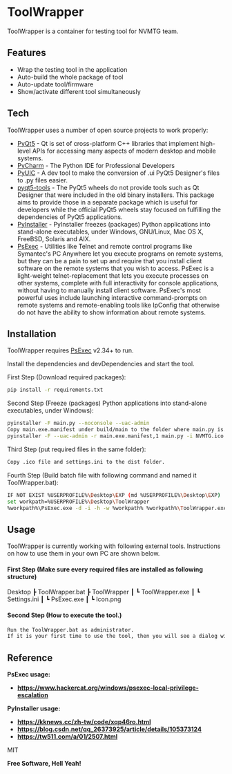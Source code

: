 # ToolWrapper

ToolWrapper is a container for testing tool for NVMTG team.


## Features

- Wrap the testing tool in the application
- Auto-build the whole package of tool
- Auto-update tool/firmware
- Show/activate different tool simultaneously

## Tech

ToolWrapper uses a number of open source projects to work properly:

- [PyQt5] - Qt is set of cross-platform C++ libraries that implement high-level APIs for accessing many aspects of modern desktop and mobile systems.
- [PyCharm] - The Python IDE for Professional Developers
- [PyUIC] - A dev tool to make the conversion of .ui PyQt5 Designer's files to .py files easier.
- [pyqt5-tools] - The PyQt5 wheels do not provide tools such as Qt Designer that were included in the old binary installers. This package aims to provide those in a separate package which is useful for developers while the official PyQt5 wheels stay focused on fulfilling the dependencies of PyQt5 applications.
- [PyInstaller] - PyInstaller freezes (packages) Python applications into stand-alone executables, under Windows, GNU/Linux, Mac OS X, FreeBSD, Solaris and AIX.
- [PsExec] - Utilities like Telnet and remote control programs like Symantec's PC Anywhere let you execute programs on remote systems, but they can be a pain to set up and require that you install client software on the remote systems that you wish to access. PsExec is a light-weight telnet-replacement that lets you execute processes on other systems, complete with full interactivity for console applications, without having to manually install client software. PsExec's most powerful uses include launching interactive command-prompts on remote systems and remote-enabling tools like IpConfig that otherwise do not have the ability to show information about remote systems.

## Installation

ToolWrapper requires [PsExec] v2.34+ to run.

Install the dependencies and devDependencies and start the tool.

First Step (Download required packages):

```sh
pip install -r requirements.txt
```

Second Step (Freeze (packages) Python applications into stand-alone executables, under Windows):

```sh
pyinstaller -F main.py --noconsole --uac-admin
Copy main.exe.manifest under build/main to the folder where main.py is.
pyinstaller -F --uac-admin -r main.exe.manifest,1 main.py -i NVMTG.ico --noconsole
```

Third Step (put required files in the same folder):

```sh
Copy .ico file and settings.ini to the dist folder.
```

Fourth Step (Build batch file with following command and named it ToolWrapper.bat):

```sh
IF NOT EXIST %USERPROFILE%\Desktop\EXP (md %USERPROFILE%\Desktop\EXP) 
set workpath=%USERPROFILE%\Desktop\ToolWrapper
%workpath%\PsExec.exe -d -i -h -w %workpath% %workpath%\ToolWrapper.exe
```

## Usage

ToolWrapper is currently working with following external tools.
Instructions on how to use them in your own PC are shown below.

#### First Step (Make sure every required files are installed as following structure)
Desktop
 ┣ ToolWrapper.bat
 ┣ ToolWrapper
 ┃ ┗ ToolWrapper.exe
  ┃ ┗ Settings.ini
   ┃ ┗ PsExec.exe
    ┃ ┗ Icon.png
    
#### Second Step (How to execute the tool.)
```sh
Run the ToolWrapper.bat as administrator.
If it is your first time to use the tool, then you will see a dialog window. Plese press accept and re-run the batch file as admin.
```

## Reference

**PsExec usage:**
- **https://www.hackercat.org/windows/psexec-local-privilege-escalation**

**PyInstaller usage:**
- **https://kknews.cc/zh-tw/code/xqp46ro.html**
- **https://blog.csdn.net/qq_26373925/article/details/105373124**
- **https://tw511.com/a/01/2507.html**

MIT

**Free Software, Hell Yeah!**

[//]: # 

   [PsExec]: <https://docs.microsoft.com/en-us/sysinternals/downloads/psexec>
   [PyInstaller]: <https://www.pyinstaller.org/>
   [pyqt5-tools]: <https://pypi.org/project/pyqt5-tools/>
   [PyUIC]: <https://pypi.org/project/pyuic5-tool/>
   [PyQt5]: <https://pypi.org/project/PyQt5/>
   [PyCharm]: <https://www.jetbrains.com/pycharm/>


